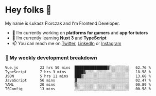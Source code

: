 # Hey folks 👋

My name is Łukasz Florczak and I'm Frontend Developer. 

- 🔭 I’m currently working on **platforms for gamers** and **app for tutors**
- 🌱 I’m currently learning **Nuxt 3** and **TypeScript**
- 📫 You can reach me on [Twitter](https://twitter.com/lukaszflorczak), [LinkedIn](https://pl.linkedin.com/in/lukasz-florczak) or [Instagram](https://instagram.com/lukaszflorczak)


### 🧮 My weekly development breakdown

<!--START_SECTION:waka-->

```text
Vue.js          23 hrs 50 mins  ███████████████▓░░░░░░░░░   62.76 %
TypeScript      7 hrs 3 mins    ████▓░░░░░░░░░░░░░░░░░░░░   18.58 %
JSON            5 hrs 11 mins   ███▒░░░░░░░░░░░░░░░░░░░░░   13.68 %
JavaScript      56 mins         ▓░░░░░░░░░░░░░░░░░░░░░░░░   02.47 %
YAML            20 mins         ▒░░░░░░░░░░░░░░░░░░░░░░░░   00.89 %
TSConfig        13 mins         ░░░░░░░░░░░░░░░░░░░░░░░░░   00.58 %
```

<!--END_SECTION:waka-->

<!--
**lukaszflorczak/lukaszflorczak** is a ✨ _special_ ✨ repository because its `README.md` (this file) appears on your GitHub profile.

Here are some ideas to get you started:

- 🔭 I’m currently working on ...
- 🌱 I’m currently learning ...
- 👯 I’m looking to collaborate on ...
- 🤔 I’m looking for help with ...
- 💬 Ask me about ...
- 📫 How to reach me: ...
- 😄 Pronouns: ...
- ⚡ Fun fact: ...
-->
